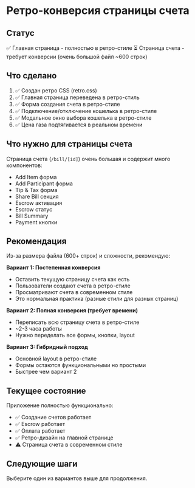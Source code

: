 # Ретро-конверсия страницы счета

## Статус
✅ Главная страница - полностью в ретро-стиле
⏳ Страница счета - требует конверсии (очень большой файл ~600 строк)

## Что сделано
1. ✅ Создан ретро CSS (retro.css)
2. ✅ Главная страница переведена в ретро-стиль
3. ✅ Форма создания счета в ретро-стиле
4. ✅ Подключение/отключение кошелька в ретро-стиле
5. ✅ Модальное окно выбора кошелька в ретро-стиле
6. ✅ Цена газа подтягивается в реальном времени

## Что нужно для страницы счета
Страница счета (`/bill/[id]`) очень большая и содержит много компонентов:
- Add Item форма
- Add Participant форма  
- Tip & Tax форма
- Share Bill секция
- Escrow активация
- Escrow статус
- Bill Summary
- Payment кнопки

## Рекомендация
Из-за размера файла (600+ строк) и сложности, рекомендую:

**Вариант 1: Постепенная конверсия**
- Оставить текущую страницу счета как есть
- Пользователи создают счета в ретро-стиле
- Просматривают счета в современном стиле
- Это нормальная практика (разные стили для разных страниц)

**Вариант 2: Полная конверсия (требует времени)**
- Переписать всю страницу счета в ретро-стиле
- ~2-3 часа работы
- Нужно переделать все формы, кнопки, layout

**Вариант 3: Гибридный подход**
- Основной layout в ретро-стиле
- Формы остаются функциональными но простыми
- Быстрее чем вариант 2

## Текущее состояние
Приложение полностью функционально:
- ✅ Создание счетов работает
- ✅ Escrow работает  
- ✅ Оплата работает
- ✅ Ретро-дизайн на главной странице
- ⚠️ Страница счета в современном стиле

## Следующие шаги
Выберите один из вариантов выше для продолжения.
